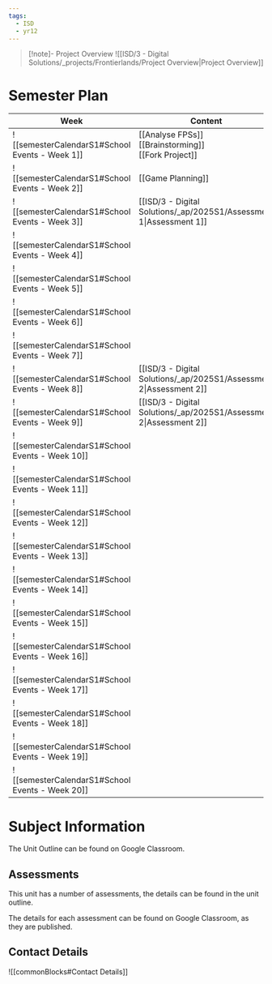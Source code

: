 ```yaml
---
tags:
  - ISD
  - yr12
---
```

> [!note]- Project Overview
> ![[ISD/3 - Digital Solutions/_projects/Frontierlands/Project Overview|Project Overview]]

# Semester Plan


| Week                                            | Content                                                             | Submissions                                                                    |
| ----------------------------------------------- | ------------------------------------------------------------------- | ------------------------------------------------------------------------------ |
| ![[semesterCalendarS1#School Events - Week 1]]  | [[Analyse FPSs]]<br>[[Brainstorming]]<br>[[Fork Project]]           |                                                                                |
| ![[semesterCalendarS1#School Events - Week 2]]  | [[Game Planning]]                                                   |                                                                                |
| ![[semesterCalendarS1#School Events - Week 3]]  | [[ISD/3 - Digital Solutions/_ap/2025S1/Assessment 1\|Assessment 1]] | [[ISD/3 - Digital Solutions/_ap/2025S1/Assessment 1\|Assessment 1 Due]]        |
| ![[semesterCalendarS1#School Events - Week 4]]  |                                                                     |                                                                                |
| ![[semesterCalendarS1#School Events - Week 5]]  |                                                                     |                                                                                |
| ![[semesterCalendarS1#School Events - Week 6]]  |                                                                     |                                                                                |
| ![[semesterCalendarS1#School Events - Week 7]]  |                                                                     |                                                                                |
| ![[semesterCalendarS1#School Events - Week 8]]  | [[ISD/3 - Digital Solutions/_ap/2025S1/Assessment 2\|Assessment 2]] |                                                                                |
| ![[semesterCalendarS1#School Events - Week 9]]  | [[ISD/3 - Digital Solutions/_ap/2025S1/Assessment 2\|Assessment 2]] | [[ISD/3 - Digital Solutions/_ap/2025S1/Assessment 2\|Assessment 2 Due]]        |
| ![[semesterCalendarS1#School Events - Week 10]] |                                                                     |                                                                                |
| ![[semesterCalendarS1#School Events - Week 11]] |                                                                     |                                                                                |
| ![[semesterCalendarS1#School Events - Week 12]] |                                                                     |                                                                                |
| ![[semesterCalendarS1#School Events - Week 13]] |                                                                     |                                                                                |
| ![[semesterCalendarS1#School Events - Week 14]] |                                                                     |                                                                                |
| ![[semesterCalendarS1#School Events - Week 15]] |                                                                     |                                                                                |
| ![[semesterCalendarS1#School Events - Week 16]] |                                                                     | **Friday** [[ISD/3 - Digital Solutions/_ap/2025S1/Assessment 3\|Assessment 3]] |
| ![[semesterCalendarS1#School Events - Week 17]] |                                                                     |                                                                                |
| ![[semesterCalendarS1#School Events - Week 18]] |                                                                     |                                                                                |
| ![[semesterCalendarS1#School Events - Week 19]] |                                                                     |                                                                                |
| ![[semesterCalendarS1#School Events - Week 20]] |                                                                     |                                                                                |

# Subject Information

The Unit Outline can be found on Google Classroom.

## Assessments

This unit has a number of assessments, the details can be found in the unit outline.

The details for each assessment can be found on Google Classroom, as they are published.

## Contact Details

![[commonBlocks#Contact Details]]
